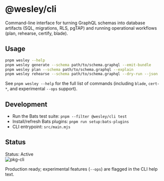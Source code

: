 # @wesley/cli

Command-line interface for turning GraphQL schemas into database artifacts (SQL, migrations, RLS, pgTAP) and running operational workflows (plan, rehearse, certify, blade).

## Usage

```bash
pnpm wesley --help
pnpm wesley generate --schema path/to/schema.graphql --emit-bundle
pnpm wesley plan --schema path/to/schema.graphql --explain
pnpm wesley rehearse --schema path/to/schema.graphql --dry-run --json
```

See `pnpm wesley --help` for the full list of commands (including `blade`, `cert-*`, and experimental `--ops` support).

## Development

- Run the Bats test suite: `pnpm --filter @wesley/cli test`
- Install/refresh Bats plugins: `pnpm run setup:bats-plugins`
- CLI entrypoint: `src/main.mjs`

## Status

Status: Active  
![pkg-cli](https://github.com/flyingrobots/wesley/actions/workflows/pkg-cli.yml/badge.svg?branch=main)

Production ready; experimental features (`--ops`) are flagged in the CLI help text.
